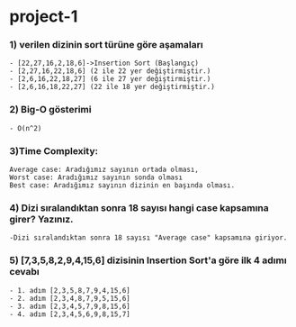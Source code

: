 # project-1 

###  1) verilen dizinin sort türüne göre aşamaları
    - [22,27,16,2,18,6]->Insertion Sort (Başlangıç)
    - [2,27,16,22,18,6] (2 ile 22 yer değiştirmiştir.)
    - [2,6,16,22,18,27] (6 ile 27 yer değiştirmiştir.)
    - [2,6,16,18,22,27] (22 ile 18 yer değiştirmiştir.)

### 2) Big-O gösterimi 
    - O(n^2)
    
### 3)Time Complexity: 
    Average case: Aradığımız sayının ortada olması,
    Worst case: Aradığımız sayının sonda olması
    Best case: Aradığımız sayının dizinin en başında olması.
    
### 4) Dizi sıralandıktan sonra 18 sayısı hangi case kapsamına girer? Yazınız.
    -Dizi sıralandıktan sonra 18 sayısı "Average case" kapsamına giriyor.
    
### 5) [7,3,5,8,2,9,4,15,6] dizisinin Insertion Sort'a göre ilk 4 adımı cevabı
    - 1. adım [2,3,5,8,7,9,4,15,6]
    - 2. adım [2,3,4,8,7,9,5,15,6]
    - 3. adım [2,3,4,5,7,9,8,15,6]
    - 4. adım [2,3,4,5,6,9,8,15,7]
